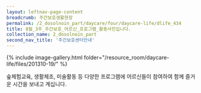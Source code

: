 ```yaml
--- 
layout: leftnav-page-content 
breadcrumb: 주간보호생활현장 
permalink: /2_dosolnoin_part/daycare/four/daycare-life/dlife_434
title: 8월_3주_주간보호_어르신_프로그램_활동사진입니다.
collection_name: 2_dosolnoin_part
second_nav_title: '주간보호센터안내' 
---
```

{% include image-gallery.html folder="/resource_room/daycare-life/files/201310-19/" %}







숲체험교육, 생활체조, 미술활동 등 다양한 프로그램에 어르신들이
참여하여 함께 즐거운 시간을 보내고 계십니다.